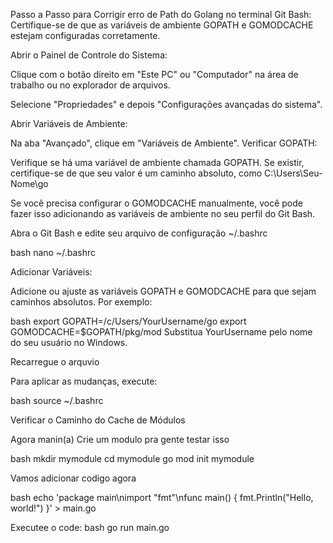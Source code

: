 Passo a Passo para Corrigir erro de Path do Golang no terminal Git Bash:
Certifique-se de que as variáveis de ambiente GOPATH e GOMODCACHE estejam configuradas corretamente.  

Abrir o Painel de Controle do Sistema:

Clique com o botão direito em "Este PC" ou "Computador" na área de trabalho ou no explorador de arquivos.

Selecione "Propriedades" e depois "Configurações avançadas do sistema".

Abrir Variáveis de Ambiente:

Na aba "Avançado", clique em "Variáveis de Ambiente".
Verificar GOPATH:

Verifique se há uma variável de ambiente chamada GOPATH. Se existir, certifique-se de que seu valor é um caminho absoluto, como C:\Users\Seu-Nome\go

Se você precisa configurar o GOMODCACHE manualmente, você pode fazer isso adicionando as variáveis de ambiente no seu perfil do Git Bash.

Abra o Git Bash e edite seu arquivo de configuração ~/.bashrc

bash 
nano ~/.bashrc

Adicionar Variáveis:


Adicione ou ajuste as variáveis GOPATH e GOMODCACHE para que sejam caminhos absolutos. Por exemplo:

bash
export GOPATH=/c/Users/YourUsername/go
export GOMODCACHE=$GOPATH/pkg/mod
Substitua YourUsername pelo nome do seu usuário no Windows.

Recarregue o arquvio

Para aplicar as mudanças, execute:

bash
source ~/.bashrc

Verificar o Caminho do Cache de Módulos

Agora manin(a)
Crie um modulo pra gente testar isso

bash
mkdir mymodule
cd mymodule
go mod init mymodule

Vamos adicionar codigo agora

bash
echo 'package main\nimport "fmt"\nfunc main() { fmt.Println("Hello, world!") }' > main.go

Executee o code:
bash
go run main.go































